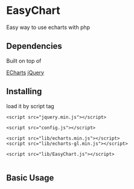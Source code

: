 # EasyChart
Easy way to use echarts with php


## Dependencies

Built on top of

[ECharts](https://github.com/ecomfe/echarts)
[jQuery](http://jquery.com/)


## Installing

load it by script tag

```
<script src="jquery.min.js"></script>

<script src="config.js"></script>

<script src="lib/echarts.min.js"></script>
<script src="lib/echarts-gl.min.js"></script>

<script src="lib/EasyChart.js"></script>


```


## Basic Usage

```



```
